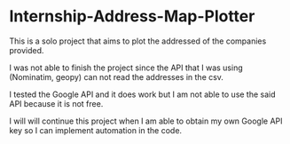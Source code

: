 # Internship-Address-Map-Plotter
This is a solo project that aims to plot the addressed of the companies provided. 

I was not able to finish the project since the API that I was using (Nominatim, geopy) can not read
the addresses in the csv. 

I tested the Google API and it does work but I am not able to use the said API because it is not free.

I will will continue this project when I am able to obtain my own Google API key so I can implement
automation in the code.
